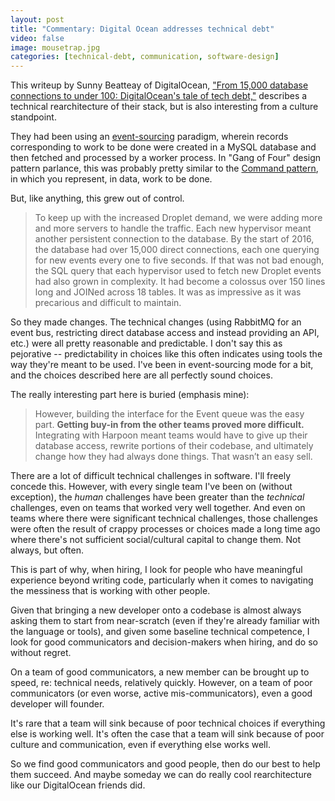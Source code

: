 ```yaml
---
layout: post
title: "Commentary: Digital Ocean addresses technical debt"
video: false
image: mousetrap.jpg
categories: [technical-debt, communication, software-design]
---
```


This writeup by Sunny Beatteay of DigitalOcean, ["From 15,000 database
connections to under 100: DigitalOcean's tale of tech
debt,"](https://blog.digitalocean.com/from-15-000-database-connections-to-under-100-digitaloceans-tale-of-tech-debt/)
describes a technical rearchitecture of their stack, but is also interesting
from a culture standpoint.

They had been using an
[event-sourcing](https://martinfowler.com/eaaDev/EventSourcing.html) paradigm,
wherein records corresponding to work to be done were created in a MySQL
database and then fetched and processed by a worker process. In "Gang of Four"
design pattern parlance, this was probably pretty similar to the [Command
pattern](https://en.wikipedia.org/wiki/Command_pattern), in which you represent,
in data, work to be done.

But, like anything, this grew out of control.

> To keep up with the increased Droplet demand, we were adding more and more
> servers to handle the traffic. Each new hypervisor meant another persistent
> connection to the database. By the start of 2016, the database had over 15,000
> direct connections, each one querying for new events every one to five
> seconds. If that was not bad enough, the SQL query that each hypervisor used
> to fetch new Droplet events had also grown in complexity. It had become a
> colossus over 150 lines long and JOINed across 18 tables. It was as impressive
> as it was precarious and difficult to maintain.

So they made changes. The technical changes (using RabbitMQ for an event bus,
restricting direct database access and instead providing an API, etc.) were all
pretty reasonable and predictable. I don't say this as pejorative --
predictability in choices like this often indicates using tools the way they're
meant to be used. I've been in event-sourcing mode for a bit, and the choices
described here are all perfectly sound choices.

The really interesting part here is buried (emphasis mine):

> However, building the interface for the Event queue was the easy part.
> **Getting buy-in from the other teams proved more difficult.** Integrating
> with Harpoon meant teams would have to give up their database access, rewrite
> portions of their codebase, and ultimately change how they had always done
> things. That wasn’t an easy sell.

There are a lot of difficult technical challenges in software. I'll freely
concede this. However, with every single team I've been on (without exception),
the *human* challenges have been greater than the *technical* challenges, even
on teams that worked very well together. And even on teams where there were
significant technical challenges, those challenges were often the result of
crappy processes or choices made a long time ago where there's not sufficient
social/cultural capital to change them. Not always, but often.

This is part of why, when hiring, I look for people who have meaningful
experience beyond writing code, particularly when it comes to navigating the
messiness that is working with other people.

Given that bringing a new developer onto a codebase is almost always asking them
to start from near-scratch (even if they're already familiar with the language
or tools), and given some baseline technical competence, I look for good
communicators and decision-makers when hiring, and do so without regret.

On a team of good communicators, a new member can be brought up to speed, re:
technical needs, relatively quickly. However, on a team of poor communicators
(or even worse, active mis-communicators), even a good developer will founder.

It's rare that a team will sink because of poor technical choices if everything
else is working well. It's often the case that a team will sink because of poor
culture and communication, even if everything else works well.

So we find good communicators and good people, then do our best to help them
succeed. And maybe someday we can do really cool rearchitecture like our
DigitalOcean friends did.
